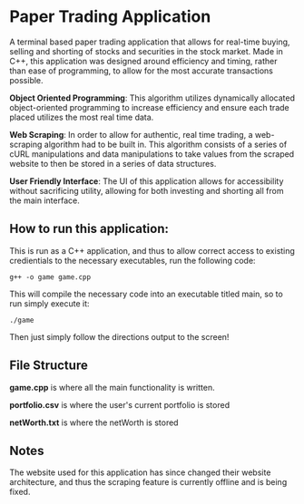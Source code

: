 # Paper Trading Application

A terminal based paper trading application that allows for real-time buying, selling and shorting of stocks and securities in the stock market. Made in C++, this application was designed around efficiency and timing, rather than ease of programming, to allow for the most accurate transactions possible. 

**Object Oriented Programming**: This algorithm utilizes dynamically allocated object-oriented programming to increase efficiency and ensure each trade placed utilizes the most real time data. 

**Web Scraping**: In order to allow for authentic, real time trading, a web-scraping algorithm had to be built in. This algorithm consists of a series of cURL manipulations and data manipulations to take values from the scraped website to then be stored in a series of data structures. 

**User Friendly Interface**: The UI of this application allows for accessibility without sacrificing utility, allowing for both investing and shorting all from the main interface. 

## How to run this application:

This is run as a C++ application, and thus to allow correct access to existing credientials to the necessary executables, run the following code:
```
g++ -o game game.cpp
```
This will compile the necessary code into an executable titled main, so to run simply execute it:
```
./game
```
Then just simply follow the directions output to the screen! 

## File Structure

**game.cpp** is where all the main functionality is written.

**portfolio.csv** is where the user's current portfolio is stored

**netWorth.txt** is where the netWorth is stored

## Notes

The website used for this application has since changed their website architecture, and thus the scraping feature is currently offline and is being fixed.


